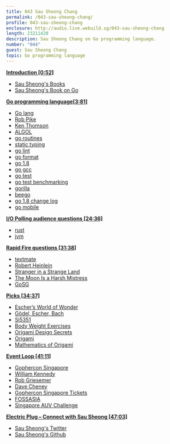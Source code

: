 ```yaml
---
title: 043 Sau Sheong Chang
permalink: /043-sau-sheong-chang/
profile: 043-sau-sheong-chang
enclosure: http://audio.live.webuild.sg/043-sau-sheong-chang
length: 23211420
description: Sau Sheong Chang on Go programming language.
number: "044"
guest: Sau Sheong Chang
topic: Go programming language
---
```


**[Introduction [0:52]](#t=0:52)**

- [Sau Sheong's Books](https://ssearch.oreilly.com/?q=Chang+Sau+Sheong)
- [Sau Sheong's Book on Go](https://www.manning.com/books/go-web-programming)

**[Go programming language[3:81]](#t=3:81)**

- [Go lang](https://golang.org/)
- [Rob Pike](https://en.wikipedia.org/wiki/Rob_Pike)
- [Ken Thomson](https://en.wikipedia.org/wiki/Ken_Thompson)
- [ALGOL](https://en.wikipedia.org/wiki/ALGOL)
- [go routines](https://tour.golang.org/concurrency/1)
- [static typing](http://www.club.cc.cmu.edu/~cmccabe/blog_golang_type_system.html)
- [go lint](https://godoc.org/github.com/golang/lint/golint)
- [go format](https://golang.org/cmd/gofmt/)
- [go 1.8](https://blog.golang.org/go1.8)
- [go gcc](https://golang.org/doc/install/gccgo)
- [go test](https://golang.org/cmd/gotest/)
- [go test benchmarking](https://golang.org/pkg/testing/#hdr-Benchmarks)
- [gorilla](http://www.gorillatoolkit.org/)
- [beego](https://github.com/astaxie/beego)
- [go 1.8 change log](https://tip.golang.org/doc/go1.8)
- [go mobile](https://github.com/golang/mobile)

**[I/O Polling audience questions [24:36]](#t=24:36)**

- [rust](https://www.rust-lang.org/en-US/)
- [jvm](https://en.wikipedia.org/wiki/Java_virtual_machine)

**[Rapid Fire questions [31:38]](#t=31:38)**

- [textmate](https://macromates.com/)
- [Robert Heinlein](https://en.wikipedia.org/wiki/Robert_A._Heinlein)
- [Stranger in a Strange Land](https://en.wikipedia.org/wiki/Stranger_in_a_Strange_Land)
- [The Moon Is a Harsh Mistress](https://en.wikipedia.org/wiki/The_Moon_Is_a_Harsh_Mistress)
- [GoSG](https://www.google.com.sg/search?q=Singapore+Gophers&oq=Singapore+Gophers&aqs=chrome..69i57j69i64l3j69i61.328j0j7&sourceid=chrome&ie=UTF-8)

**[Picks [34:37]](#t=34:37)**

- [Escher’s World of Wonder](http://www.marinabaysands.com/museum/mcescher.html)
- [Gödel, Escher, Bach](https://en.wikipedia.org/wiki/G%C3%B6del,_Escher,_Bach)
- [Si5351](https://www.silabs.com/documents/public/data-sheets/Si5351-B.pdf)
- [Body Weight Exercises](https://en.wikipedia.org/wiki/Bodyweight_exercise)
- [Origami Design Secrets](https://www.amazon.com/Origami-Design-Secrets-Mathematical-Methods/dp/1568814364)
- [Origami](https://en.wikipedia.org/wiki/Origami)
- [Mathematics of Origami](https://en.wikipedia.org/wiki/Mathematics_of_paper_folding)

**[Event Loop [41:11]](#t=41:11)**

- [Gophercon Singapore](https://2017.gophercon.sg/)
- [William Kennedy](https://github.com/ardanlabs/gotraining)
- [Rob Griesemer](https://github.com/griesemer)
- [Dave Cheney](https://dave.cheney.net/)
- [Gophercon Singapore Tickets](http://www.ticketbase.com/events/gopherconsg2017)
- [FOSSASIA](2017.fossasia.org)
- [Singapore AUV Challenge](https://www.eventbrite.sg/e/singapore-auv-challenge-2017-tickets-27165847782)

**[Electric Plug  – Connect with Sau Sheong [47:03]](#t=47:03)**

- [Sau Sheong's Twitter](https://twitter.com/sausheong)
- [Sau Sheong's Github](https://github.com/sausheong)
